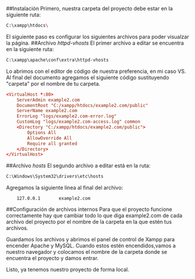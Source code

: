 ##Instalación
Primero, nuestra carpeta del proyecto debe estar en la siguiente ruta:
```bash
C:\xampp\htdocs\
```
El siguiente paso es configurar los siguientes archivos para poder visualzar la página.
##Archivo *httpd-vhosts*
El primer archivo a editar se encuentra en la siguiente ruta:
```bash
C:\xampp\apache\conf\extra\httpd-vhosts
```
Lo abrimos con el editor de código de nuestra preferencia, en mi caso VS.
Al final del documento agregamos el siguiente código sustituyendo "carpeta" por el nombre de tu carpeta.
```conf
<VirtualHost *:80>
    ServerAdmin example2.com
    DocumentRoot "C:/xampp/htdocs/example2.com/public"
    ServerName example2.com
    ErrorLog "logs/example2.com-error.log"
    CustomLog "logs/example2.com-access.log" common
    <Directory "C:/xampp/htdocs/example2.com/public">
        Options All
        AllowOverride All
        Require all granted
    </Directory>
</VirtualHost>
```
##Archivo *hosts*
El segundo archivo a editar está en la ruta:
```bash
C:\Windows\System32\drivers\etc\hosts
```
Agregamos la siguiente línea al final del archivo:
```config
	127.0.0.1       example2.com
``` 
##Configuración de archivos internos
Para que el proyecto funcione correctamente hay que cambiar todo lo que diga example2.com de cada archivo del proyecto por el nombre de la carpeta en la que estén tus archivos.

Guardamos los archivos y abrimos el panel de control de Xampp para encender Apache y MySQL.
Cuando estos estén encendidos,vamos a nuestro navegador y colocamos el nombre de la carpeta donde se encuentra el proyecto y damos entrar.

Listo, ya tenemos nuestro proyecto de forma local.
